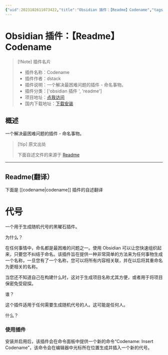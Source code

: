 ```yaml
---
{"uid":2023102611073422,"title":"Obsidian 插件：【Readme】Codename","tags":["obsidian插件","readme"],"description":"一个解决最困难问题的插件 - 命名事物。","author":"AI","type":"readme","draft":false,"editable":false,"modified":20230101000000,"dg-publish":true,"permalink":"/lake-of-knowledge/10-obsidian/obsidian/readme/codename-readme/","dgPassFrontmatter":true}
---
```



# Obsidian 插件：【Readme】Codename

> [!Note] 插件名片
> - 插件名称：Codename
> - 插件作者：dstack
> - 插件说明：一个解决最困难问题的插件 - 命名事物。
> - 插件分类：['obsidian 插件 ', 'readme']
> - 项目地址：[点我访问](https://github.com/dstack/obsidian-codename)
> - 国内下载地址：[下载安装](https://pkmer.cn/products/plugin/pluginMarket/?codename)

## 概述

一个解决最困难问题的插件 - 命名事物。

> [!tip] 原文出处
>
>下面自述文件的来源于 [Readme](https://ghproxy.net/https://raw.githubusercontent.com/dstack/obsidian-codename/main/README.md)
>

---

## Readme(翻译）

下面是 [[codename\|codename]] 插件的自述翻译

# 代号

一个用于生成随机代号的黑曜石插件。

为什么？

在任何事情中，命名都是最困难的问题之一。使用 Obsidian 可以让您快速组织起来，只要您不纠结于命名。该插件旨在提供一种非常简单的方法来为任何事物生成一个名称，一旦您有了一个名称，您可以将所有内容相关联，并在以后将其重命名为更相关的名称。

当您还不知道自己在构建什么时，这对于生成项目名称尤其方便，或者用于将项目保密免受窥探。

谁？

这个插件适用于任何需要生成随机代号的人。这可能是任何人。

什么？

### 使用插件

安装并启用后，该插件会在命令面板中提供一个新的命令“Codename: Insert Codename”，该命令会在编辑器中光标所在位置生成并插入一个新的代号。
